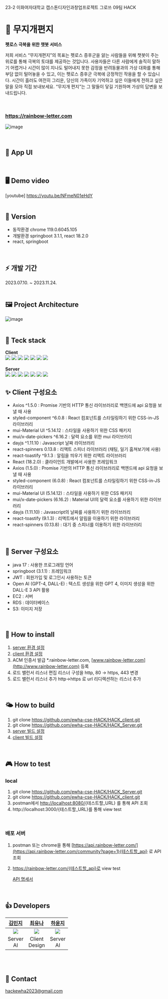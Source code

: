 23-2 이화여자대학교 캡스톤디자인과창업프로젝트 그로쓰 09팀 HACK
# 🌈 무지개편지
<b>펫로스 극복을 위한 챗봇 서비스</b>

저희 서비스 “무지개편지”의 목표는 펫로스 증후군을 앓는 사람들을 위해 챗봇이 주는 위로를 통해 극복의 토대를 제공하는 것입니다. 사용자들은 다른 사람에게 솔직히 말하기 어렵거나 시간이 많이 지나도 털어내지 못한 감정을 반려동물과의 가상 대화를 통해 부담 없이 털어놓을 수 있고, 이는 펫로스 증후군 극복에 긍정적인 작용을 할 수 있습니다. 시간이 흘러도 여전히 그리운, 당신의 가족이자 기억하고 싶은 이들에게 전하고 싶은 말을 모아 직접 보내보세요. “무지개 편지”는 그 말들이 닿길 기원하며 가상의 답변을 보내드립니다.

<br>

###  https://rainbow-letter.com
![image](https://github.com/ewha-cse-HACK/.github/assets/67634926/b57cbd9e-42e4-4b60-a8c2-7c9a5cb87fa7)

<br>

## 🎨 App UI

<br>

## 🖥️ Demo video
[youtube] https://youtu.be/NFmeN01eHdY
<br>
<br>


## 🚀 Version
- 동작환경  chrome 119.0.6045.105
- 개발환경  springboot 3.1.1, react 18.2.0
- react, springboot
<br>

## ⚡️ 개발 기간
2023.07.10. ~ 2023.11.24.
<br>
<br>

## 🖼️ Project Architecture
![image](https://github.com/ewha-cse-HACK/HACK_Server/assets/67634926/99676a61-6f99-48af-8b07-4c52f4c09ec5)
<br>
<br>


## 💪 Teck stack
<b>Client</b> <br>
<img src="https://img.shields.io/badge/HTML5-E34F26?style=for-the-badge&logo=HTML5&logoColor=white"/></a> <img src="https://img.shields.io/badge/CSS3-1572B6?style=for-the-badge&logo=CSS3&logoColor=white"/></a>
<img src="https://img.shields.io/badge/JavaScript-F7DF1E?style=for-the-badge&logo=JavaScript&logoColor=white"/></a>
<img src="https://img.shields.io/badge/styledcomponents-DB7093?style=for-the-badge&logo=styledcomponents&logoColor=white"/></a>
<img src="https://img.shields.io/badge/Vercel-000000?style=for-the-badge&logo=Vercel&logoColor=white"/></a>
<img src="https://img.shields.io/badge/React-61DAFB?style=for-the-badge&logo=React&logoColor=white"/></a>
<img src="https://img.shields.io/badge/Axios-5A29E4?style=for-the-badge&logo=Axios&logoColor=white"/></a>
<br>
<br>
<b>Server</b> <br>
<img src="https://img.shields.io/badge/JAVA-007396?style=for-the-badge&logo=java&logoColor=white">
<img src="https://img.shields.io/badge/springboot-6DB33F?style=for-the-badge&logo=springboot&logoColor=white">
<img src="https://img.shields.io/badge/nginx-009639?style=for-the-badge&logo=nginx&logoColor=white">
<img src="https://img.shields.io/badge/linux-FCC624?style=for-the-badge&logo=linux&logoColor=black"> 
<img src="https://img.shields.io/badge/amazonaws-232F3E?style=for-the-badge&logo=amazonaws&logoColor=white"> 
<img src="https://img.shields.io/badge/mysql-4479A1?style=for-the-badge&logo=mysql&logoColor=white">
<img src="https://img.shields.io/badge/OpenAI-412991?style=for-the-badge&logo=OpenAI&logoColor=white">
<br>

## ✨ Client 구성요소
- Axios ^1.5.0 : Promise 기반의 HTTP 통신 라이브러리로 백엔드에 api 요청을 보낼 때 사용
- styled-component ^6.0.8 : React 컴포넌트를 스타일링하기 위한 CSS-in-JS 라이브러리
- mui-Material UI ^5.14.12 : 스타일을 사용하기 위한 CSS 패키지
- mui/x-date-pickers ^6.16.2 : 달력 요소를 위한 mui 라이브러리
- dayjs ^1.11.10 : Javascript 날짜 라이브러리
- react-spinners 0.13.8 : 리액트 스피너 라이브러리 (채팅, 일기 훔쳐보기에 사용)
- react-toastify ^9.1.3 : 알림을 띄우기 위한 리액트 라이브러리
- React (18.2.0) : 클라이언트 개발에서 사용한 프레임워크
- Axios (1.5.0) : Promise 기반의 HTTP 통신 라이브러리로 백엔드에 api 요청을 보낼 때 사용
- styled-component (6.0.8) : React 컴포넌트를 스타일링하기 위한 CSS-in-JS 라이브러리
- mui-Material UI (5.14.12) : 스타일을 사용하기 위한 CSS 패키지
- mui/x-date-pickers (6.16.2) : Material UI의 달력 요소를 사용하기 위한 라이브러리
- dayjs (1.11.10) : Javascript의 날짜를 사용하기 위한 라이브러리
- react-toastify (9.1.3) : 리액트에서 알림을 이용하기 위한 라이브러리
- react-spinners (0.13.8) : 대기 중 스피너를 이용하기 위한 라이브러리
<br>

## 🌱 Server 구성요소
- java 17 : 사용한 프로그래밍 언어
- springboot (3.1.1) : 프레임워크
- JWT : 회원가입 및 로그인시 사용하는 토큰
- Open AI (GPT-4, DALL-E) : 텍스트 생성을 위한 GPT 4, 이미지 생성을 위한 DALL-E 3 API 활용
- EC2 : 서버
- RDS : 데이터베이스
- S3: 이미지 저장
<br>



## 🌟 How to install
1. [server 환경 설정](https://github.com/ewha-cse-HACK/HACK_Server/blob/main/README.md#-how-to-install)
2. [client 환경 설정](https://github.com/ewha-cse-HACK/HACK_client/tree/master#-how-to-install)
3. ACM 인증서 발급
    *.rainbow-letter.com, [www.rainbow-letter.com](http://www.rainbow-letter.com)  등록
4. 로드 밸런서 리스너 편집
    리스너 구성을 http, 80 → https, 443 변경
5. 로드 밸런서 리스너 추가
    http→https 로 url 리디렉션하는 리스너 추가

<br>

## 🌤️ How to build
1. git clone https://github.com/ewha-cse-HACK/HACK_client.git
2. git clone https://github.com/ewha-cse-HACK/HACK_Server.git
3. [server 빌드 설정](https://github.com/ewha-cse-HACK/HACK_Server/blob/main/README.md#%EF%B8%8F-how-to-build)
4. [client 빌드 설정](https://github.com/ewha-cse-HACK/HACK_client/tree/master#%EF%B8%8F-how-to-build)

<br>

## 🎮 How to test
### local
1. git clone https://github.com/ewha-cse-HACK/HACK_Server.git <br>
2. git clone https://github.com/ewha-cse-HACK/HACK_client.git <br>
3. postman에서 [http://localhost:8080/](http://localhost:8080/community/1){테스트할_URL} 를 통해 API 조회 <br>
4. http://localhost:3000/{테스트할_URL}를 통해 view test
<br>

### 배포 서버
1. postman 또는 chrome을 통해 [https://api.rainbow-letter.com/](https://api.rainbow-letter.com/community?page=1){테스트할_api} 로 API 조회 <br>
2. https://rainbow-letter.com/{테스트할_api}로 view test <br>

   [API 명세서](https://sour-actress-dea.notion.site/API-9cae104034e5467fbb01377553c0cd4c?pvs=4)

<br>

## 👍 Developers
<table>
  <thead>
    <tr>
        <th align=center><a href="https://github.com/minji1289">김민지</a></td>
        <th align=center><a href="https://github.com/ehvzmf">최유나</a></td>
        <th align=center><a href="https://github.com/yunji118">하윤지</a></td>
    </tr>
  </thead>
    <tr>
        <td align=center><img src = "https://github.com/ewha-cse-HACK/HACK_Server/assets/67634926/b9b5e64d-45d7-4a6d-af6f-7d7456c10da8"></td>
        <td align=center><img src = "https://github.com/ewha-cse-HACK/HACK_Server/assets/67634926/5b560b07-6128-4b81-aa64-e3093d7f77ed"></td>
        <td align=center><img src = "https://github.com/ewha-cse-HACK/HACK_Server/assets/67634926/5580da4f-6b71-4d2e-9a25-96889a4c48ca"></td>
    </tr>
    <tr>
        <td align=center>Server<br>AI</td>
        <td align=center>Client<br>Design</td>
        <td align=center>Server<br>AI</td>
    </tr>
</table>
<br>
<br>

## 💌 Contact
   hackewha2023@gmail.com

